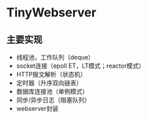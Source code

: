 # TinyWebserver

## 主要实现
* 线程池，工作队列（deque）
* socket连接（epoll ET，LT模式；reactor模式）
* HTTP报文解析（状态机）
* 定时器（升序双向链表）
* 数据库连接池（单例模式）
* 同步/异步日志（阻塞队列）
* webserver封装

